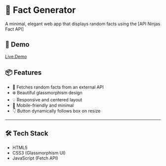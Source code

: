 # 🧠 Fact Generator

A minimal, elegant web app that displays random facts using the [API Ninjas Fact API]

## 🚀 Demo

[Live Demo](https://king-julien-007.github.io/FactGen/) 


## 📦 Features

- 🔁 Fetches random facts from an external API
- ❄️ Beautiful glassmorphism design
- 💡 Responsive and centered layout
- 📱 Mobile-friendly and minimal
- 👇 Button dynamically follows box on resize

---

## 🛠 Tech Stack

- HTML5
- CSS3 (Glassmorphism UI)
- JavaScript (Fetch API)



